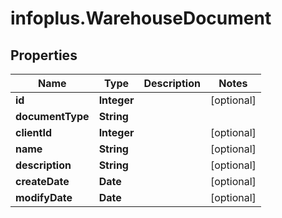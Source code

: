 # infoplus.WarehouseDocument

## Properties
Name | Type | Description | Notes
------------ | ------------- | ------------- | -------------
**id** | **Integer** |  | [optional] 
**documentType** | **String** |  | 
**clientId** | **Integer** |  | [optional] 
**name** | **String** |  | [optional] 
**description** | **String** |  | [optional] 
**createDate** | **Date** |  | [optional] 
**modifyDate** | **Date** |  | [optional] 


